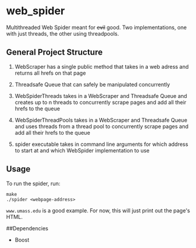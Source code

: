 # web_spider

Multithreaded Web Spider meant for ~~evil~~ good. Two implementations, one with just threads, the other using threadpools.

## General Project Structure
1. WebScraper has a single public method that takes in a web adress and returns all hrefs on that page

2. Threadsafe Queue that can safely be manipulated concurrently

3. WebSpiderThreads takes in a WebScraper and Threadsafe Queue and creates up to n threads to concurrently scrape pages and add all their hrefs to the queue

4. WebSpiderThreadPools takes in a WebScraper and Threadsafe Queue and uses threads from a thread pool to concurrently scrape pages and add all their hrefs to the queue

5. spider executable takes in command line arguments for which address to start at and which WebSpider implementation to use

## Usage
To run the spider, run:
```
make
./spider <webpage-address>
```
`www.umass.edu` is a good example.
For now, this will just print out the page's HTML.

##Dependencies
* Boost

